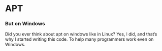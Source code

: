 # APT
### But on Windows

Did you ever think about apt on windows like in Linux? Yes, I did, and that’s why I started writing this code. To help many programmers work even on Windows.